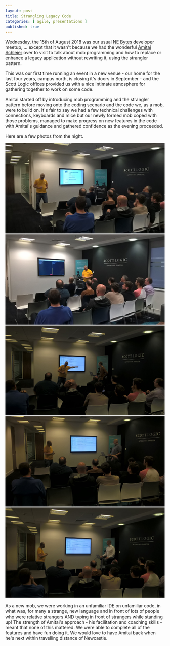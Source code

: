 ```yaml
---
layout: post
title: Strangling Legacy Code
categories: [ agile, presentations ]
published: true
---
```


Wednesday, the 15th of August 2018 was our usual <a href="http://nebytes.net">NE Bytes</a> developer meetup, ... 
except that it wasn't because we had the wonderful <a href="https://twitter.com/schmonz/">Amitai Schleier</a> over to visit to 
talk about mob programming and how to replace or enhance a legacy application without rewriting it, using the strangler
pattern.

This was our first time running an event in a new venue - our home for the last four years, campus north, is closing it's doors 
in September - and the Scott Logic offices provided us with a nice intimate atmosphere for gathering together to work on 
some code.

Amitai started off by introducing mob programming and the strangler pattern before moving onto the coding scenario and the code we, as a mob, 
were to build on. It's fair to say we had a few technical challenges with connections, keyboards and mice but our newly formed 
mob coped with those problems, managed to make progress on new features in the code with Amitai's guidance and gathered 
confidence as the evening proceeded. 

Here are a few photos from the night.

<img src="/img/posts/strangling-legacy-code/WP_20180815_19_59_51_Pro.jpg" alt="strangle" class="u-max-full-width" />

<img src="/img/posts/strangling-legacy-code/WP_20180815_20_06_41_Pro.jpg" alt="strangle" class="u-max-full-width" />

<img src="/img/posts/strangling-legacy-code/WP_20180815_20_16_21_Pro.jpg" alt="strangle" class="u-max-full-width" />

<img src="/img/posts/strangling-legacy-code/WP_20180815_20_35_57_Pro.jpg" alt="strangle" class="u-max-full-width" />

<img src="/img/posts/strangling-legacy-code/WP_20180815_20_46_34_Pro.jpg" alt="strangle" class="u-max-full-width" />

As a new mob, we were working in an unfamiliar IDE on unfamiliar code, in what was, for many a strange, new language and in front 
of lots of people who were relative strangers AND typing in front of strangers while standing up! The strength of Amitai's approach - his 
facilitation and coaching skills - meant that none of this mattered. We were able to complete all of the features and have fun 
doing it. We would love to have Amitai back when he's next within travelling distance of Newcastle. 


